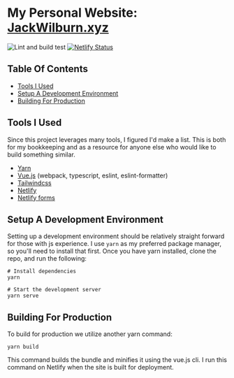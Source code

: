 # My Personal Website: [JackWilburn.xyz](https://jackwilburn.xyz)

![Lint and build test](https://github.com/JackWilb/jackwilburn.xyz/workflows/Lint%20and%20build%20test/badge.svg) 
[![Netlify Status](https://api.netlify.com/api/v1/badges/faf6278f-253d-4de2-b929-86f64904ce1f/deploy-status)](https://app.netlify.com/sites/jackwilburn-xyz/deploys)


## Table Of Contents

- [Tools I Used](#tools-i-used)
- [Setup A Development Environment](#setup-a-development-environment)
- [Building For Production](#building-for-production)


## Tools I Used

Since this project leverages many tools, I figured I'd make a list. This is both for my bookkeeping and as a resource for anyone else who would like to build something similar.

- [Yarn](https://yarnpkg.com/)
- [Vue.js](https://vuejs.org) (webpack, typescript, eslint, eslint-formatter)
- [Tailwindcss](https://tailwindcss.com/)
- [Netlify](https://www.netlify.com/)
- [Netlify forms](https://www.netlify.com/products/forms/)


## Setup A Development Environment

Setting up a development environment should be relatively straight forward for those with js experience. I use `yarn` as my preferred package manager, so you'll need to install that first. Once you have yarn installed, clone the repo, and run the following:

``` {bash}
# Install dependencies
yarn

# Start the development server
yarn serve
```


## Building For Production

To build for production we utilize another yarn command:

``` {bash}
yarn build
```

This command builds the bundle and minifies it using the vue.js cli. I run this command on Netlify when the site is built for deployment.

